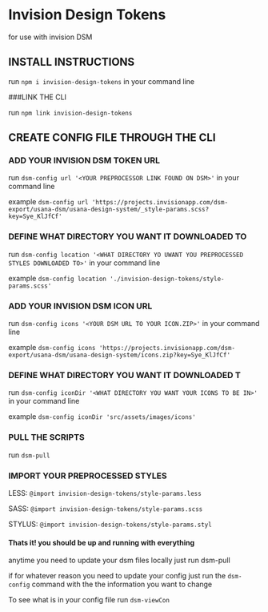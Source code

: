# Invision Design Tokens
for use with invision DSM

## INSTALL INSTRUCTIONS

run `npm i invision-design-tokens` in your command line

###LINK THE CLI 

run  `npm link invision-design-tokens`

## CREATE CONFIG FILE THROUGH THE CLI

### ADD YOUR INVISION DSM TOKEN URL

run `dsm-config url '<YOUR PREPROCESSOR LINK FOUND ON DSM>'` in your command line

example `dsm-config url 'https://projects.invisionapp.com/dsm-export/usana-dsm/usana-design-system/_style-params.scss?key=Sye_KlJfCf'`

### DEFINE WHAT DIRECTORY YOU WANT IT DOWNLOADED TO
run `dsm-config location '<WHAT DIRECTORY YO UWANT YOU PREPROCESSED STYLES DOWNLOADED TO>'` in your command line

example `dsm-config location './invision-design-tokens/style-params.scss'`

### ADD YOUR INVISION DSM ICON URL

run `dsm-config icons '<YOUR DSM URL TO YOUR ICON.ZIP>'` in your command line

example `dsm-config icons 'https://projects.invisionapp.com/dsm-export/usana-dsm/usana-design-system/icons.zip?key=Sye_KlJfCf'`

### DEFINE WHAT DIRECTORY YOU WANT IT DOWNLOADED T

run `dsm-config iconDir '<WHAT DIRECTORY YOU WANT YOUR ICONS TO BE IN>'` in your command line

example `dsm-config iconDir 'src/assets/images/icons'`

### PULL THE SCRIPTS

run `dsm-pull`

### IMPORT YOUR PREPROCESSED STYLES    

LESS: `@import invision-design-tokens/style-params.less`

SASS: `@import invision-design-tokens/style-params.scss`

STYLUS: `@import invision-design-tokens/style-params.styl`


#### Thats it! you should be up and running with everything 

anytime you need to update your dsm files locally just run dsm-pull

if for whatever reason you need to update your config just run the `dsm-config` command with the the information you want to change

To see what is in your config file run `dsm-viewCon`

